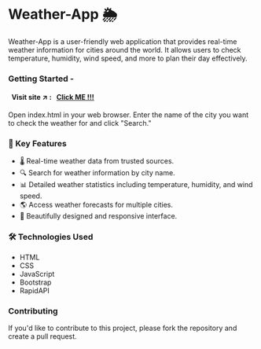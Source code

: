 # Weather-App 🌦️

Weather-App is a user-friendly web application that provides real-time weather information for cities around the world. It allows users to check temperature, humidity, wind speed, and more to plan their day effectively.

### Getting Started - 

#### &nbsp; Visit site :arrow_upper_right: : &nbsp; [Click ME !!!](https://Kallangouda.github.io/Weather-App/)
Open index.html in your web browser.
Enter the name of the city you want to check the weather for and click "Search."

### 🌟 Key Features

- 🌡️ Real-time weather data from trusted sources.
- 🔍 Search for weather information by city name.
- 📊 Detailed weather statistics including temperature, humidity, and wind speed.
- 🌎 Access weather forecasts for multiple cities.
- 🎨 Beautifully designed and responsive interface.

### 🛠️ Technologies Used

- HTML
- CSS
- JavaScript
- Bootstrap
- RapidAPI

### Contributing
If you'd like to contribute to this project, please fork the repository and create a pull request.